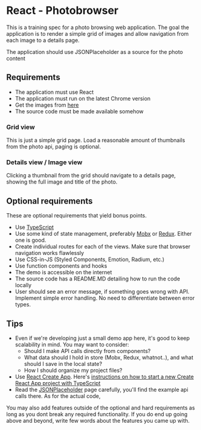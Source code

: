 # React - Photobrowser
This is a training spec for a photo browsing web application. The goal the application is to render a simple grid of images and allow navigation from each image to a details page.

The application should use JSONPlaceholder as a source for the photo content

## Requirements
* The application must use React
* The application must run on the latest Chrome version
* Get the images from [here](http://jsonplaceholder.typicode.com/photos)
* The source code must be made available somehow

### Grid view
This is just a simple grid page. Load a reasonable amount of thumbnails from the photo api, paging is optional.

### Details view / Image view
Clicking a thumbnail from the grid should navigate to a details page, showing the full image and title of the photo.


## Optional requirements
These are optional requirements that yield bonus points.

* Use [TypeScript](https://www.typescriptlang.org/)
* Use some kind of state management, preferably [Mobx](https://mobx.js.org/) or [Redux](https://mobx.js.org/). Either one is good.
* Create individual routes for each of the views. Make sure that browser navigation works flawlessly
* Use CSS-in-JS (Styled Components, Emotion, Radium, etc.)
* Use function components and hooks
* The demo is accessible on the internet
* The source code has a README.MD detailing how to run the code locally
* User should see an error message, if something goes wrong with API. Implement simple error handling. No need to differentiate between error types.

## Tips
* Even if we're developing just a small demo app here, it's good to keep scalability in mind. You may want to consider:
  * Should I make API calls directly from components?
  * What data should I hold in store (Mobx, Redux, whatnot..), and what should I save in the local state?
  * How I should organize my project files?
* Use [React Create App](https://create-react-app.dev/). Here's [instructions on how to start a new Create React App project with TypeScript](https://create-react-app.dev/docs/adding-typescript/)
* Read the [JSONPlaceholder](http://jsonplaceholder.typicode.com/) page carefully, you'll find the example api calls there. As for the actual code, 

You may also add features outside of the optional and hard requirements as long as you dont break any required functionality. If you do end up going above and beyond, write few words about the features you came up with.